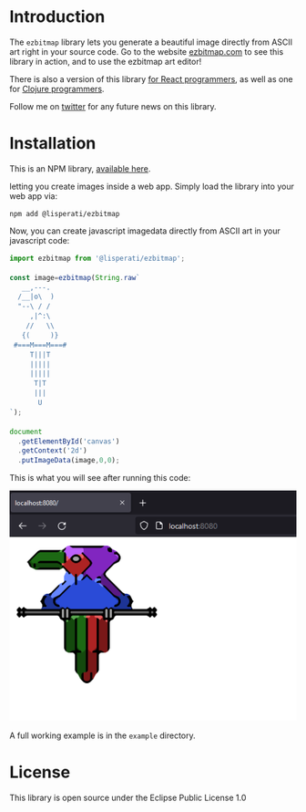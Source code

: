 # Introduction

The `ezbitmap` library lets you generate a beautiful image directly from ASCII art right in your source code. Go to the website [ezbitmap.com](https://ezbitmap.com) to see this library in action, and to use the ezbitmap art editor!

There is also a version of this library [for React programmers](https://github.com/drcode/ezbitmap-react), as well as one for [Clojure programmers](https://github.com/drcode/ezbitmap-clj).

Follow me on [twitter](https://twitter.com/lisperati) for any future news on this library.

# Installation

This is an NPM library, [available here](https://www.npmjs.com/package/@lisperati/ezbitmap).

letting you create images inside a web app. Simply load the library into your web app via:



```
npm add @lisperati/ezbitmap
```

Now, you can create javascript imagedata directly from ASCII art in your javascript code:


```javascript
import ezbitmap from '@lisperati/ezbitmap';

const image=ezbitmap(String.raw`
   __,---.      
  /__|o\  )     
  "--\ / /      
     ,|^:\
    //   \\     
   {(     )}    
 #===M===M===#
     T|||T
     |||||
     |||||
      T|T      
      |||       
       U        
`);

document
  .getElementById('canvas')
  .getContext('2d')
  .putImageData(image,0,0);
```

This is what you will see after running this code:

![alt text](https://github.com/drcode/ezbitmap/blob/master/screenshot.png?raw=true)

A full working example is in the `example` directory.

# License

This library is open source under the Eclipse Public License 1.0
